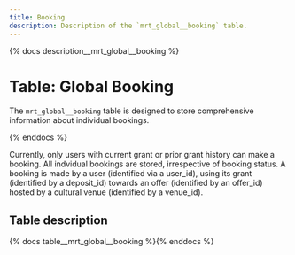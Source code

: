 ```yaml
---
title: Booking
description: Description of the `mrt_global__booking` table.
---
```


{% docs description__mrt_global__booking %}

# Table: Global Booking

The `mrt_global__booking` table is designed to store comprehensive information about individual bookings.

{% enddocs %}

Currently, only users with current grant or prior grant history can make a booking.
All indvidual bookings are stored, irrespective of booking status.
A booking is made by a user (identified via a user_id), using its grant (identified by a deposit_id) towards an offer (identified by an offer_id) hosted by a cultural venue (identified by a venue_id).

## Table description

{% docs table__mrt_global__booking  %}{% enddocs %}